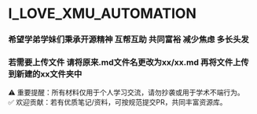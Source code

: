 # I_LOVE_XMU_AUTOMATION


### 希望学弟学妹们秉承开源精神 互帮互助 共同富裕 减少焦虑 多长头发
### 若需要上传文件 请将原来.md文件名更改为xx/xx.md 再将文件上传到新建的xx文件夹中

⚠️ 重要提醒：所有材料仅用于个人学习交流，请勿抄袭或用于学术不端行为。  
✅ 欢迎贡献：若有优质笔记/资料，可按规范提交PR，共同丰富资源库。

